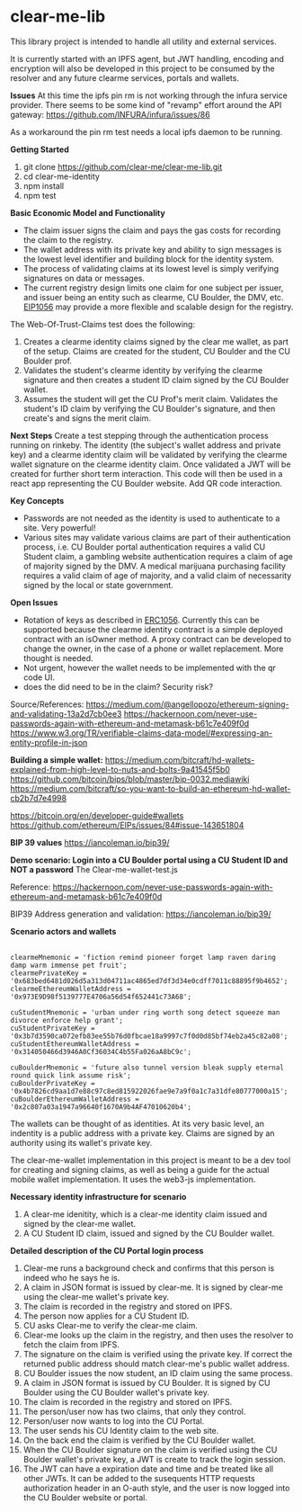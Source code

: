 # clear-me-lib

This library project is intended to handle all utility and 
external services.

It is currently started with an IPFS agent, but JWT handling, 
encoding and encryption will also be developed in this
project to be consumed by the resolver and any future
clearme services, portals and wallets.

**Issues**
At this time the ipfs pin rm is not working through the
infura service provider.  There seems to be some kind of
"revamp" effort around the API gateway:
https://github.com/INFURA/infura/issues/86

As a workaround the pin rm test needs a local ipfs daemon
to be running.  

**Getting Started**

1. git clone https://github.com/clear-me/clear-me-lib.git
2. cd clear-me-identity
3. npm install
4. npm test

**Basic Economic Model and Functionality**<br/>
- The claim issuer signs the claim and pays the gas costs for recording the claim to the registry.
- The wallet address with its private key and ability to sign messages is the lowest level identifier and building block for the identity system.
- The process of validating claims at its lowest level is simply verifying signatures on data or messages.
- The current registry design limits one claim for one subject per issuer, and issuer being an entity such as clearme, CU Boulder, the DMV, etc.   [EIP1056](https://github.com/ethereum/EIPs/issues/1056) may provide a more flexible and scalable design for the registry.

The Web-Of-Trust-Claims test does the following:
1. Creates a clearme identity claims signed by the clear me wallet, as part of the setup. Claims are created for the student, CU Boulder and the CU Boulder prof.
2. Validates the student's clearme identity by verifying the clearme signature and then creates a student ID claim signed by the CU Boulder wallet.
3. Assumes the student will get the CU Prof's merit claim.  Validates the student's ID claim by verifying the CU Boulder's signature, and then create's and signs the merit claim.

**Next Steps**
Create a test stepping through the authentication process running on rinkeby.  The identity (the subject's wallet address and private key) and a clearme identity claim will be validated by verifying the clearme wallet signature on the clearme identity claim.  Once validated a JWT will be created for further short term interaction.  This code will then be used in a react app representing the CU Boulder website.  Add QR code interaction.

**Key Concepts**
- Passwords are not needed as the identity is used to authenticate to a site.  Very powerful!
- Various sites may validate various claims are part of their authentication process, i.e. CU Boulder portal authentication requires a valid CU Student claim, a gambling website authentication requires a claim of age of majority signed by the DMV.  A medical marijuana purchasing facility requires a valid claim of age of majority, and a valid claim of necessarity signed by the local or state government.


**Open Issues**
- Rotation of keys as described in [ERC1056](https://github.com/ethereum/EIPs/issues/1056).  Currently this can be supported because the clearme identity contract is a simple deployed contract 
with an isOwner method.  A proxy contract can be developed to change the owner, in the case of a phone or wallet replacement.  More thought is needed.
- Not urgent, however the wallet needs to be implemented with the qr code UI.
- does the did need to be in the claim?  Security risk?

Source/References:
https://medium.com/@angellopozo/ethereum-signing-and-validating-13a2d7cb0ee3
https://hackernoon.com/never-use-passwords-again-with-ethereum-and-metamask-b61c7e409f0d
https://www.w3.org/TR/verifiable-claims-data-model/#expressing-an-entity-profile-in-json

**Building a simple wallet:**
https://medium.com/bitcraft/hd-wallets-explained-from-high-level-to-nuts-and-bolts-9a41545f5b0
https://github.com/bitcoin/bips/blob/master/bip-0032.mediawiki
https://medium.com/bitcraft/so-you-want-to-build-an-ethereum-hd-wallet-cb2b7d7e4998

https://bitcoin.org/en/developer-guide#wallets
https://github.com/ethereum/EIPs/issues/84#issue-143651804

**BIP 39 values**
https://iancoleman.io/bip39/

**Demo scenario: Login into a CU Boulder portal using a CU Student ID and NOT a password**
The Clear-me-wallet-test.js

Reference: 
https://hackernoon.com/never-use-passwords-again-with-ethereum-and-metamask-b61c7e409f0d

BIP39 Address generation and validation:
https://iancoleman.io/bip39/

**Scenario actors and wallets**<br/><br/>
```
clearmeMnemonic = 'fiction remind pioneer forget lamp raven daring damp warm immense pet fruit';
clearmePrivateKey = '0x683bed6481d026d5a313d04711ac4865ed7df3d34e0cdff7011c88895f9b4652';
clearmeEthereumWalletAddress = '0x973E9D98f5139777E4706a56d54f652441c73A68';
   
cuStudentMnemonic = 'urban under ring worth song detect squeeze man divorce enforce help grant';
cuStudentPrivateKey = '0x3b7d3590ca072efb83ee55b76d0fbcae18a9997c7f0d0d85bf74eb2a45c82a08';
cuStudentEthereumWalletAddress = '0x314050466d3946A0Cf36034C4b55Fa026aA8bC9c';

cuBoulderMnemonic = 'future also tunnel version bleak supply eternal round quick link assume risk';
cuBoulderPrivateKey = '0x4b7826cd9aa1d7e88c97c8ed815922026fae9e7a9f0a1c7a31dfe80777000a15';
cuBoulderEthereumWalletAddress = '0x2c807a03a1947a96640f1670A9b4AF47010620b4';
```
 

The wallets can be thought of as identities.  At its very basic level, an indentity is a public address with a private key.
Claims are signed by an authority using its wallet's private key.

The clear-me-wallet implementation in this project is meant to be a dev tool for creating and signing claims, as well as
being a guide for the actual mobile wallet implementation.  It uses the web3-js implementation.

**Necessary identity infrastructure for scenario**
1. A clear-me idenitity, which is a clear-me identity claim issued and signed by the clear-me wallet.
2. A CU Student ID claim, issued and signed by the CU Boulder wallet.

**Detailed description of the CU Portal login process**
1. Clear-me runs a background check and confirms that this person is indeed who he says he is.
2. A claim in JSON format is issued by clear-me.  It is signed by clear-me using the clear-me wallet's private key.
3. The claim is recorded in the registry and stored on IPFS.
4. The person now applies for a CU Student ID.
5. CU asks Clear-me to verify the clear-me claim.
6. Clear-me looks up the claim in the registry, and then uses the resolver to fetch the claim from IPFS.
7. The signature on the claim is verified using the private key.  If correct the returned public address should match clear-me's public wallet address.
8. CU Boulder issues the now student, an ID claim using the same process.
9. A claim in JSON format is issued by CU Boulder.  It is signed by CU Boulder using the CU Boulder wallet's private key.
10. The claim is recorded in the registry and stored on IPFS.
11. The person/user now has two claims, that only they control.
12. Person/user now wants to log into the CU Portal.
13. The user sends his CU Identity claim to the web site.
14. On the back end the claim is verified by the CU Boulder wallet.
15. When the CU Boulder signature on the claim is verified using the CU Boulder wallet's private key, a JWT is create to track the login session.
16. The JWT can have a expiration date and time and be treated like all other JWTs.  It can be added to the susequents HTTP requests authorization header in an O-auth style, and the user is now logged into the CU Boulder website or portal.







